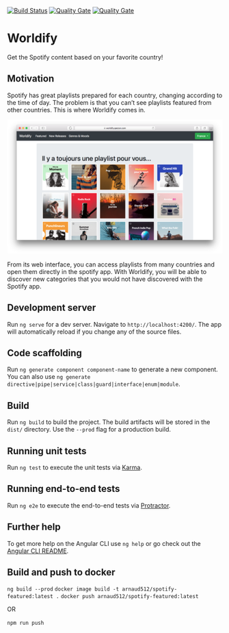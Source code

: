 [![Build Status](https://travis-ci.com/arnaud512/worldify.svg?branch=master)](https://travis-ci.com/arnaud512/worldify)
[![Quality Gate](https://sonarcloud.io/api/project_badges/measure?project=worldify&metric=alert_status)](https://sonarcloud.io/dashboard/index/worldify)
[![Quality Gate](https://sonarcloud.io/api/project_badges/measure?project=worldify&metric=ncloc)](https://sonarcloud.io/dashboard/index/worldify)

# Worldify

Get the Spotify content based on your favorite country!

## Motivation

Spotify has great playlists prepared for each country, changing according to the time of day.
The problem is that you can’t see playlists featured from other countries.
This is where Worldify comes in.

![Screenshow worldify](https://github.com/arnaud512/worldify/raw/master/src/assets/worldify.png "Worldify")


From its web interface, you can access playlists from many countries and open them directly in the spotify app.
With Worldify, you will be able to discover new categories that you would not have discovered with the Spotify app.

## Development server

Run `ng serve` for a dev server. Navigate to `http://localhost:4200/`. The app will automatically reload if you change any of the source files.

## Code scaffolding

Run `ng generate component component-name` to generate a new component. You can also use `ng generate directive|pipe|service|class|guard|interface|enum|module`.

## Build

Run `ng build` to build the project. The build artifacts will be stored in the `dist/` directory. Use the `--prod` flag for a production build.


## Running unit tests

Run `ng test` to execute the unit tests via [Karma](https://karma-runner.github.io).

## Running end-to-end tests

Run `ng e2e` to execute the end-to-end tests via [Protractor](http://www.protractortest.org/).

## Further help

To get more help on the Angular CLI use `ng help` or go check out the [Angular CLI README](https://github.com/angular/angular-cli/blob/master/README.md).

## Build and push to docker
`ng build --prod`
`docker image build -t arnaud512/spotify-featured:latest .`
`docker push arnaud512/spotify-featured:latest`

OR

`npm run push`
